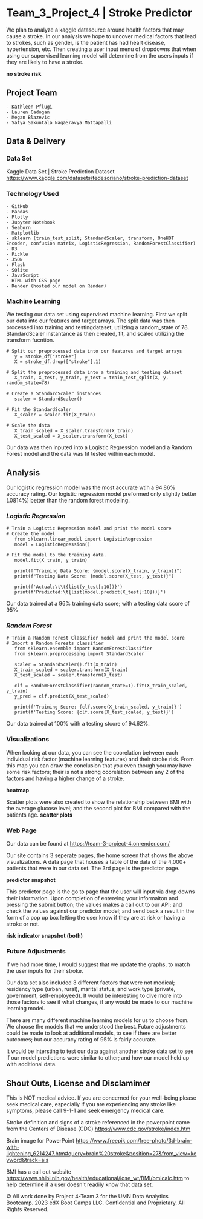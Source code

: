 # Team_3_Project_4 | Stroke Predictor
We plan to analyze a kaggle datasource around health factors that may cause a stroke. In our analysis we hope to uncover medical factors that lead to strokes, such as gender, is the patient has had heart disease, hypertension, etc. Then creating a user input menu of dropdowns that when using our supervised learning model will determine from the users inputs if they are likely to have a stroke. 

**no stroke risk**

## Project Team
    - Kathleen Pflugi
    - Lauren Cadogan
    - Megan Blazevic
    - Satya Sakuntala NagaSravya Mattapalli

## Data & Delivery

### Data Set
Kaggle Data Set | Stroke Prediction Dataset
    https://www.kaggle.com/datasets/fedesoriano/stroke-prediction-dataset

### Technology Used
    - GitHub
    - Pandas
    - Plotly
    - Jupyter Notebook
    - Seaborn
    - Matplotlib
    - sklearn (train_test_split; StandardScaler, transform, OneHOT Encoder, confusion matrix, LogisticRegression, RandomForestClassifier)
    - D3
    - Pickle
    - JSON
    - Flask
    - SQlite
    - JavaScript
    - HTML with CSS page
    - Render (hosted our model on Render)

### Machine Learning
We testing our data set using supervised machine learning. First we split our data into our features and target arrays. The split data was then processed into training and testingdataset, utilizing a random_state of 78. StandardScaler instantance as then created, fit, and scaled utilizing the transform fucntion.
```
# Split our preprocessed data into our features and target arrays
   y = stroke_df["stroke"]
   X = stroke_df.drop(["stroke"],1)

# Split the preprocessed data into a training and testing dataset
   X_train, X_test, y_train, y_test = train_test_split(X, y, random_state=78)

# Create a StandardScaler instances
   scaler = StandardScaler()

# Fit the StandardScaler
   X_scaler = scaler.fit(X_train)

# Scale the data
   X_train_scaled = X_scaler.transform(X_train)
   X_test_scaled = X_scaler.transform(X_test)
``` 

Our data was then inputed into a Logistic Regression model and a Random Forest model and the data was fit tested within each model. 

## Analysis
Our logistic regression model was the most accurate wtih a 94.86% accuracy rating. Our logistic regression model preformed only slightly better (.0814%) better than the random forest modeling. 

### *Logistic Regression*
```
# Train a Logistic Regression model and print the model score
# Create the model
   from sklearn.linear_model import LogisticRegression
   model = LogisticRegression()

# Fit the model to the training data. 
   model.fit(X_train, y_train)

   print(f"Training Data Score: {model.score(X_train, y_train)}")
   print(f"Testing Data Score: {model.score(X_test, y_test)}")

   print(f'Actual:\t\t{list(y_test[:10])}')
   print(f'Predicted:\t{list(model.predict(X_test[:10]))}')
```
Our data trained at a 96% training data score; with a testing data score of 95%

### *Random Forest*
```
# Train a Random Forest Classifier model and print the model score
# Import a Random Forests classifier
   from sklearn.ensemble import RandomForestClassifier
   from sklearn.preprocessing import StandardScaler

   scaler = StandardScaler().fit(X_train)
   X_train_scaled = scaler.transform(X_train)
   X_test_scaled = scaler.transform(X_test)

   clf = RandomForestClassifier(random_state=1).fit(X_train_scaled, y_train)
   y_pred = clf.predict(X_test_scaled)

   print(f'Training Score: {clf.score(X_train_scaled, y_train)}')
   print(f'Testing Score: {clf.score(X_test_scaled, y_test)}')
```
Our data trained at 100% with a testing stcore of 94.62%.

### Visualizations
When looking at our data, you can see the coorelation between each individual risk factor (machine learning features) and their stroke risk. From this map you can draw the conclusion that you even though you may have some risk factors; their is not a strong coorelation between any 2 of the factors and having a higher change of a stroke.

**heatmap**

Scatter plots were also created to show the relationship between BMI with the average glucose level; and the second plot for BMI compared with the patients age.
**scatter plots**

### Web Page
Our data can be found at https://team-3-project-4.onrender.com/

Our site contains 3 seperate pages, the home screen that shows the above visualizations. A data page that houses a table of the data of the 4,000+ patients that were in our data set. The 3rd page is the predictor page.  

**predictor snapshot**

This predictor page is the go to page that the user will input via drop downs their information. Upon completion of entereing your informaiton and pressing the submit button; the values makes a call out to our API; and check the values against our predictor model; and send back a result in the form of a pop up box letting the user know if they are at risk or having a stroke or not.

**risk indicator snapshot (both)**

### Future Adjustments
If we had more time, I would suggest that we update the graphs, to match the user inputs for their stroke.

Our data set also included 3 different factors that were not medical; residency type (urban, rural), marital status; and work type (private, government, self-employeed). It would be interesting to dive more into those factors to see if what changes, if any would be made to our machine learning model.

There are many different machine learning models for us to choose from. We choose the models that we understood the best. Future adjustments could be made to look at additional models, to see if there are better outcomes; but our accuracy rating of 95% is fairly accurate.

It would be intersting to test our data against another stroke data set to see if our model predictions were similar to other; and how our model held up with additional data.

## Shout Outs, License and Disclamimer
This is NOT medical advice. If you are concerned for your well-being please seek medical care, especially if you are experiencing any stroke like symptoms, please call 9-1-1 and seek emergency medical care.

Stroke definition and signs of a stroke referenced in the powerpoint came from the Centers of Disease (CDC) https://www.cdc.gov/stroke/index.htm

Brain image for PowerPoint
https://www.freepik.com/free-photo/3d-brain-with-lightening_6214247.htm#query=brain%20stroke&position=27&from_view=keyword&track=ais

BMI has a call out website https://www.nhlbi.nih.gov/health/educational/lose_wt/BMI/bmicalc.htm to help determine if a user doesn't readily know that data set. 

© All work done by Project 4-Team 3 for the UMN Data Analytics Bootcamp.
2023 edX Boot Camps LLC. Confidential and Proprietary. All Rights Reserved.